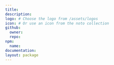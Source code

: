 ```yaml
---
title:
description:
logo: # Choose the logo from /assets/logos
icon: # Or use an icon from the noto collection
github:
  owner:
  repo:
npm:
  name:
documentation:
layout: package
---
```


